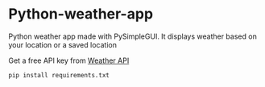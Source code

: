 # Python-weather-app
Python weather app made with PySimpleGUI. It displays weather based on your location or a saved location

Get a free API key from [Weather API](https://www.weatherapi.com/signup.aspx)
```
pip install requirements.txt
```